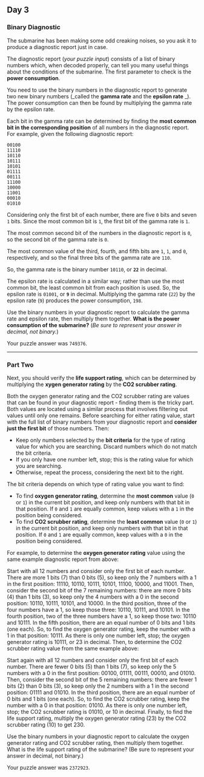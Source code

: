 ## Day 3

### Binary Diagnostic

The submarine has been making some odd creaking noises, so you ask it to produce a 
diagnostic report just in case.

The diagnostic report (_your puzzle input_) consists of a list of binary numbers 
which, when decoded properly, can tell you many useful things about the conditions 
of the submarine. The first parameter to check is the **power consumption**.

You need to use the binary numbers in the diagnostic report to generate two new binary 
numbers (_called the **gamma rate** and the **epsilon rate** _). The power consumption 
can then be found by multiplying the gamma rate by the epsilon rate.

Each bit in the gamma rate can be determined by finding the **most common bit in the 
corresponding position** of all numbers in the diagnostic report. For example, given 
the following diagnostic report:

```
00100
11110
10110
10111
10101
01111
00111
11100
10000
11001
00010
01010
```

Considering only the first bit of each number, there are five `0` bits and seven `1` 
bits. Since the most common bit is `1`, the first bit of the gamma rate is `1`.

The most common second bit of the numbers in the diagnostic report is `0`, so the 
second bit of the gamma rate is `0`.

The most common value of the third, fourth, and fifth bits are `1`, `1`, and `0`, 
respectively, and so the final three bits of the gamma rate are `110`.

So, the gamma rate is the binary number `10110`, or **`22`** in decimal.

The epsilon rate is calculated in a similar way; rather than use the most common 
bit, the least common bit from each position is used. So, the epsilon rate is `01001`, 
or **`9`** in decimal. Multiplying the gamma rate (`22`) by the epsilon rate (`9`) 
produces the power consumption, `198`.

Use the binary numbers in your diagnostic report to calculate the gamma rate and 
epsilon rate, then multiply them together. **What is the power consumption of the 
submarine?** (_Be sure to represent your answer in decimal, not binary._)

Your puzzle answer was `749376`.

---

### Part Two

Next, you should verify the **life support rating**, which can be determined by 
multiplying the **xygen generator rating** by the **CO2 scrubber rating**.

Both the oxygen generator rating and the CO2 scrubber rating are values that can 
be found in your diagnostic report - finding them is the tricky part. Both values 
are located using a similar process that involves filtering out values until only 
one remains. Before searching for either rating value, start with the full list 
of binary numbers from your diagnostic report and **consider just the first bit** 
of those numbers. Then:

- Keep only numbers selected by the **bit criteria** for the type of rating value for which you are searching. Discard numbers which do not match the bit criteria.
- If you only have one number left, stop; this is the rating value for which you are searching.
- Otherwise, repeat the process, considering the next bit to the right.

The bit criteria depends on which type of rating value you want to find:

- To find **oxygen generator rating**, determine the **most common** value (`0` or `1`) in the current bit position, and keep only numbers with that bit in that position. If `0` and `1` are equally common, keep values with a `1` in the position being considered.
- To find **CO2 scrubber rating**, determine the **least common** value (`0` or `1`) in the current bit position, and keep only numbers with that bit in that position. If `0` and `1` are equally common, keep values with a `0` in the position being considered.

For example, to determine the **oxygen generator rating** value using the same example 
diagnostic report from above:

Start with all 12 numbers and consider only the first bit of each number. There are more 1 bits (7) than 0 bits (5), so keep only the 7 numbers with a 1 in the first position: 11110, 10110, 10111, 10101, 11100, 10000, and 11001.
Then, consider the second bit of the 7 remaining numbers: there are more 0 bits (4) than 1 bits (3), so keep only the 4 numbers with a 0 in the second position: 10110, 10111, 10101, and 10000.
In the third position, three of the four numbers have a 1, so keep those three: 10110, 10111, and 10101.
In the fourth position, two of the three numbers have a 1, so keep those two: 10110 and 10111.
In the fifth position, there are an equal number of 0 bits and 1 bits (one each). So, to find the oxygen generator rating, keep the number with a 1 in that position: 10111.
As there is only one number left, stop; the oxygen generator rating is 10111, or 23 in decimal.
Then, to determine the CO2 scrubber rating value from the same example above:

Start again with all 12 numbers and consider only the first bit of each number. There are fewer 0 bits (5) than 1 bits (7), so keep only the 5 numbers with a 0 in the first position: 00100, 01111, 00111, 00010, and 01010.
Then, consider the second bit of the 5 remaining numbers: there are fewer 1 bits (2) than 0 bits (3), so keep only the 2 numbers with a 1 in the second position: 01111 and 01010.
In the third position, there are an equal number of 0 bits and 1 bits (one each). So, to find the CO2 scrubber rating, keep the number with a 0 in that position: 01010.
As there is only one number left, stop; the CO2 scrubber rating is 01010, or 10 in decimal.
Finally, to find the life support rating, multiply the oxygen generator rating (23) by the CO2 scrubber rating (10) to get 230.

Use the binary numbers in your diagnostic report to calculate the oxygen generator rating and CO2 scrubber rating, then multiply them together. What is the life support rating of the submarine? (Be sure to represent your answer in decimal, not binary.)

Your puzzle answer was `2372923`.

